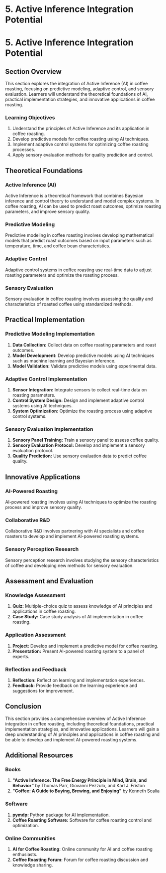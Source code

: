 # 5. Active Inference Integration Potential

# 5. Active Inference Integration Potential

## **Section Overview**
This section explores the integration of Active Inference (AI) in coffee roasting, focusing on predictive modeling, adaptive control, and sensory evaluation. Learners will understand the theoretical foundations of AI, practical implementation strategies, and innovative applications in coffee roasting.

### **Learning Objectives**
1. Understand the principles of Active Inference and its application in coffee roasting.
2. Develop predictive models for coffee roasting using AI techniques.
3. Implement adaptive control systems for optimizing coffee roasting processes.
4. Apply sensory evaluation methods for quality prediction and control.

## **Theoretical Foundations**

### Active Inference (AI)
Active Inference is a theoretical framework that combines Bayesian inference and control theory to understand and model complex systems. In coffee roasting, AI can be used to predict roast outcomes, optimize roasting parameters, and improve sensory quality.

### Predictive Modeling
Predictive modeling in coffee roasting involves developing mathematical models that predict roast outcomes based on input parameters such as temperature, time, and coffee bean characteristics.

### Adaptive Control
Adaptive control systems in coffee roasting use real-time data to adjust roasting parameters and optimize the roasting process.

### Sensory Evaluation
Sensory evaluation in coffee roasting involves assessing the quality and characteristics of roasted coffee using standardized methods.

## **Practical Implementation**

### Predictive Modeling Implementation
1. **Data Collection:** Collect data on coffee roasting parameters and roast outcomes.
2. **Model Development:** Develop predictive models using AI techniques such as machine learning and Bayesian inference.
3. **Model Validation:** Validate predictive models using experimental data.

### Adaptive Control Implementation
1. **Sensor Integration:** Integrate sensors to collect real-time data on roasting parameters.
2. **Control System Design:** Design and implement adaptive control systems using AI techniques.
3. **System Optimization:** Optimize the roasting process using adaptive control systems.

### Sensory Evaluation Implementation
1. **Sensory Panel Training:** Train a sensory panel to assess coffee quality.
2. **Sensory Evaluation Protocol:** Develop and implement a sensory evaluation protocol.
3. **Quality Prediction:** Use sensory evaluation data to predict coffee quality.

## **Innovative Applications**

### AI-Powered Roasting
AI-powered roasting involves using AI techniques to optimize the roasting process and improve sensory quality.

### Collaborative R&D
Collaborative R&D involves partnering with AI specialists and coffee roasters to develop and implement AI-powered roasting systems.

### Sensory Perception Research
Sensory perception research involves studying the sensory characteristics of coffee and developing new methods for sensory evaluation.

## **Assessment and Evaluation**

### Knowledge Assessment
1. **Quiz:** Multiple-choice quiz to assess knowledge of AI principles and applications in coffee roasting.
2. **Case Study:** Case study analysis of AI implementation in coffee roasting.

### Application Assessment
1. **Project:** Develop and implement a predictive model for coffee roasting.
2. **Presentation:** Present AI-powered roasting system to a panel of experts.

### Reflection and Feedback
1. **Reflection:** Reflect on learning and implementation experiences.
2. **Feedback:** Provide feedback on the learning experience and suggestions for improvement.

## **Conclusion**
This section provides a comprehensive overview of Active Inference integration in coffee roasting, including theoretical foundations, practical implementation strategies, and innovative applications. Learners will gain a deep understanding of AI principles and applications in coffee roasting and be able to develop and implement AI-powered roasting systems.

## **Additional Resources**

### Books
1. **"Active Inference: The Free Energy Principle in Mind, Brain, and Behavior"** by Thomas Parr, Giovanni Pezzulo, and Karl J. Friston
2. **"Coffee: A Guide to Buying, Brewing, and Enjoying"** by Kenneth Scalia

### Software
1. **pymdp:** Python package for AI implementation.
2. **Coffee Roasting Software:** Software for coffee roasting control and optimization.

### Online Communities
1. **AI for Coffee Roasting:** Online community for AI and coffee roasting enthusiasts.
2. **Coffee Roasting Forum:** Forum for coffee roasting discussion and knowledge sharing.